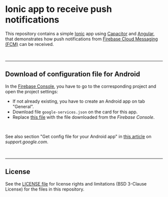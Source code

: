 # Ionic app to receive push notifications #

This repository contains a simple [Ionic](https://ionicframework.com/) app using [Capacitor](https://capacitorjs.com/) and [Angular](https://angular.io/), that demonstrates how push notifications from [Firebase Cloud Messaging (FCM)](https://firebase.google.com/docs/cloud-messaging/) can be received.

<br>

----

## Download of configuration file for Android ##

In the [Firebase Console](https://console.firebase.google.com), you have to go to the corresponding project
and open the project settings:
* If not already existing, you have to create an Android app on tab "General".
* Download file `google-services.json` on the card for this app.
* Replace [this file](android/app/google-services.json) with the file downloaded from the *Firebase Console*.

<br>

See also section "Get config file for your Android app" in [this article](https://support.google.com/firebase/answer/7015592?hl=en#zippy=%2Cin-this-article) on *support.google.com*.

<br>

----

## License ##

See the [LICENSE file](LICENSE.md) for license rights and limitations (BSD 3-Clause License) for the files in this repository.

<br>
